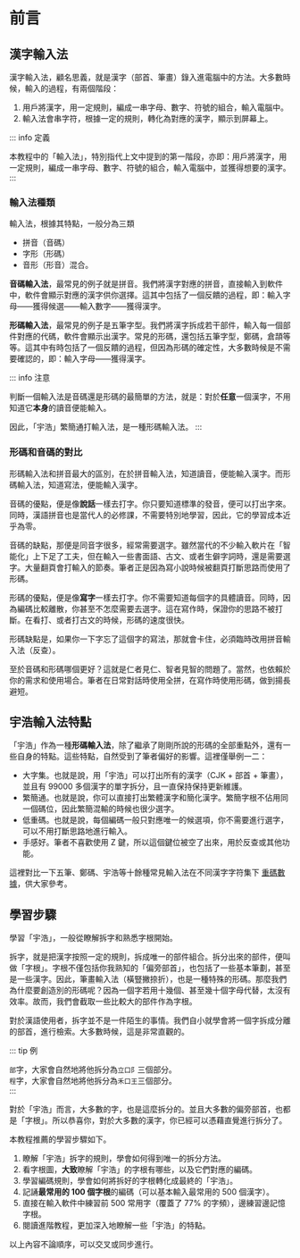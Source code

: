 # 前言

## 漢字輸入法

漢字輸入法，顧名思義，就是漢字（部首、筆畫）錄入進電腦中的方法。大多數時候，輸入的過程，有兩個階段：

1. 用戶將漢字，用一定規則，編成一串字母、數字、符號的組合，輸入電腦中。
2. 輸入法會串字符，根據一定的規則，轉化為對應的漢字，顯示到屏幕上。

::: info 定義

本教程中的「輸入法」，特別指代上文中提到的第一階段，亦即：用戶將漢字，用一定規則，編成一串字母、數字、符號的組合，輸入電腦中，並獲得想要的漢字。
:::

### 輸入法種類

輸入法，根據其特點，一般分為三類

- 拼音（音碼）
- 字形（形碼）
- 音形（形音）混合。

**音碼輸入法**，最常見的例子就是拼音。我們將漢字對應的拼音，直接輸入到軟件中，軟件會顯示對應的漢字供你選擇。這其中包括了一個反饋的過程，即：輸入字母——獲得候選——輸入數字——獲得漢字。

**形碼輸入法**，最常見的例子是五筆字型。我們將漢字拆成若干部件，輸入每一個部件對應的代碼，軟件會顯示出漢字。常見的形碼，還包括五筆字型，鄭碼，倉頡等等。這其中有時包括了一個反饋的過程，但因為形碼的確定性，大多數時候是不需要確認的，即：輸入字母——獲得漢字。

::: info 注意

判斷一個輸入法是音碼還是形碼的最簡單的方法，就是：對於**任意**一個漢字，不用知道它**本身**的讀音便能輸入。

因此，「宇浩」繁簡通打輸入法，是一種形碼輸入法。
:::

### 形碼和音碼的對比

形碼輸入法和拼音最大的區別，在於拼音輸入法，知道讀音，便能輸入漢字。而形碼輸入法，知道寫法，便能輸入漢字。

音碼的優點，便是像**說話**一樣去打字。你只要知道標準的發音，便可以打出字來。同時，漢語拼音也是當代人的必修課，不需要特別地學習，因此，它的學習成本近乎為零。

音碼的缺點，那便是同音字很多，經常需要選字。雖然當代的不少輸入軟片在「智能化」上下足了工夫，但在輸入一些書面語、古文、或者生僻字詞時，還是需要選字。大量翻頁會打輸入的節奏。筆者正是因為寫小說時候被翻頁打斷思路而使用了形碼。

形碼的優點，便是像**寫字**一樣去打字。你不需要知道每個字的具體讀音。同時，因為編碼比較離散，你甚至不怎麼需要去選字。這在寫作時，保證你的思路不被打斷。在看打、或者打古文的時候，形碼的速度很快。

形碼缺點是，如果你一下字忘了這個字的寫法，那就會卡住，必須臨時改用拼音輸入法（反查）。

至於音碼和形碼哪個更好？這就是仁者見仁、智者見智的問題了。當然，也依賴於你的需求和使用場合。筆者在日常對話時使用全拼，在寫作時使用形碼，做到揚長避短。

## 宇浩輸入法特點

「宇浩」作為一種**形碼輸入法**，除了繼承了剛剛所說的形碼的全部重點外，還有一些自身的特點。這些特點，自然受到了筆者偏好的影響。這裡僅舉例一二：

- 大字集。也就是說，用「宇浩」可以打出所有的漢字（CJK + 部首 + 筆畫），並且有 99000 多個漢字的單字拆分，且一直保持保持更新維護。
- 繁簡通。也就是說，你可以直接打出繁體漢字和簡化漢字。繁簡字根不佔用同一個碼位，因此繁簡混輸的時候也很少選字。
- 低重碼。也就是說，每個編碼一般只對應唯一的候選項，你不需要進行選字，可以不用打斷思路地進行輸入。
- 手感好。筆者不喜歡使用 Z 鍵，所以這個鍵位被空了出來，用於反查或其他功能。

這裡對比一下五筆、鄭碼、宇浩等十餘種常見輸入法在不同漢字字符集下 [重碼數據](../docs/statistics)，供大家參考。

## 學習步驟

學習「宇浩」，一般從瞭解拆字和熟悉字根開始。

拆字，就是把漢字按照一定的規則，拆成唯一的部件組合。拆分出來的部件，便叫做「字根」。字根不僅包括你我熟知的「偏旁部首」，也包括了一些基本筆劃，甚至是一些漢字。因此，筆畫輸入法（橫豎撇捺折），也是一種特殊的形碼。那麼我們為什麼要創造別的形碼呢？因為一個字若用十幾個、甚至幾十個字母代替，太沒有效率。故而，我們會截取一些比較大的部件作為字根。

對於漢語使用者，拆字並不是一件陌生的事情。我們自小就學會將一個字拆成分離的部首，進行檢索。大多數時候，這是非常直觀的。

::: tip 例

`部`字，大家會自然地將他拆分為`立口阝`三個部分。  
`程`字，大家會自然地將他拆分為`禾口王`三個部分。  
:::

對於「宇浩」而言，大多數的字，也是這麼拆分的。並且大多數的偏旁部首，也都是「字根」。所以恭喜你，對於大多數的漢字，你已經可以憑藉直覺進行拆分了。

本教程推薦的學習步驟如下。

1. 瞭解「宇浩」拆字的規則，學會如何得到唯一的拆分方法。
2. 看字根圖，**大致**瞭解「宇浩」的字根有哪些，以及它們對應的編碼。
3. 學習編碼規則，學會如何將拆好的字根轉化成最終的「宇浩」。
4. 記誦**最常用的 100 個字根**的編碼（可以基本輸入最常用的 500 個漢字）。
5. 直接在輸入軟件中練習前 500 常用字（覆蓋了 77% 的字頻），邊練習邊記憶字根。
6. 閱讀進階教程，更加深入地瞭解一些「宇浩」的特點。

以上內容不論順序，可以交叉或同步進行。
